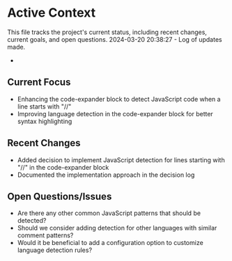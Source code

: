 # Active Context

This file tracks the project's current status, including recent changes, current goals, and open questions.
2024-03-20 20:38:27 - Log of updates made.

*

## Current Focus

* Enhancing the code-expander block to detect JavaScript code when a line starts with "//"
* Improving language detection in the code-expander block for better syntax highlighting

## Recent Changes

* Added decision to implement JavaScript detection for lines starting with "//" in the code-expander block
* Documented the implementation approach in the decision log

## Open Questions/Issues

* Are there any other common JavaScript patterns that should be detected?
* Should we consider adding detection for other languages with similar comment patterns?
* Would it be beneficial to add a configuration option to customize language detection rules?